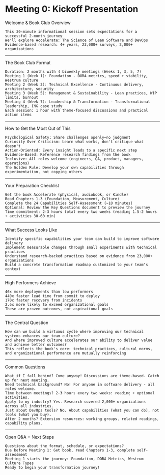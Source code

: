 # Meeting 0: Kickoff Presentation

Welcome & Book Club Overview

    This 30-minute informational session sets expectations for a successful 2-month journey
    We'll explore Accelerate: The Science of Lean Software and DevOps
    Evidence-based research: 4+ years, 23,000+ surveys, 2,000+ organizations

---

The Book Club Format

    Duration: 2 months with 4 biweekly meetings (Weeks 1, 3, 5, 7)
    Meeting 1 (Week 1): Foundation - DORA metrics, speed + stability, Westrum culture
    Meeting 2 (Week 3): Technical Excellence - Continuous delivery, architecture, security
    Meeting 3 (Week 5): Management & Sustainability - Lean practices, WIP limits, burnout
    Meeting 4 (Week 7): Leadership & Transformation - Transformational leadership, ING case study
    Each session: 1 hour with theme-focused discussions and practical action items

---

How to Get the Most Out of This

    Psychological Safety: Share challenges openly—no judgment
    Curiosity Over Criticism: Learn what works, don't critique what doesn't
    Action-Oriented: Every insight leads to a specific next step
    Evidence-Based: Reference research findings from the book
    Inclusive: All roles welcome (engineers, QA, product, managers, operations)
    The Golden Rule: Develop your own capabilities through experimentation, not copying others

---

Your Preparation Checklist

    Get the book Accelerate (physical, audiobook, or Kindle)
    Read Chapters 1-3 (Foundation, Measurement, Culture)
    Complete the 24 Capabilities Self-Assessment (~10 minutes)
    Optional: Review the Key Questions document to preview the journey
    Time commitment: 2-3 hours total every two weeks (reading 1.5-2 hours + activities 30-60 min)

---

What Success Looks Like

    Identify specific capabilities your team can build to improve software delivery
    Implement measurable changes through small experiments with technical practices
    Understand research-backed practices based on evidence from 23,000+ organizations
    Build a concrete transformation roadmap customized to your team's context

---

High Performers Achieve

    46x more deployments than low performers
    440x faster lead time from commit to deploy
    170x faster recovery from incidents
    2.6x more likely to exceed organizational goals
    These are proven outcomes, not aspirational goals

---

The Central Question

    How can we build a virtuous cycle where improving our technical systems enhances our team culture?
    And where improved culture accelerates our ability to deliver value and achieve better outcomes?
    This reflects the book's core: technical practices, cultural norms, and organizational performance are mutually reinforcing

---

Common Questions

    What if I fall behind? Come anyway! Discussions are theme-based. Catch up for next meeting.
    Need technical background? No! For anyone in software delivery - all roles welcome.
    Time between meetings? 2-3 hours every two weeks: reading + optional activities.
    Apply to my industry? Yes. Research covered 2,000+ organizations across all industries.
    Just about DevOps tools? No. About capabilities (what you can do), not tools (what you buy).
    After 2 months? Extension resources: working groups, related readings, capability plans.

---

Open Q&A + Next Steps

    Questions about the format, schedule, or expectations?
    Due before Meeting 1: Get book, read Chapters 1-3, complete self-assessment
    Meeting 1 starts the journey: Foundation, DORA Metrics, Westrum Culture Types
    Ready to begin your transformation journey!
